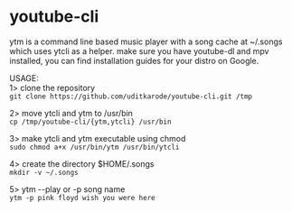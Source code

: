 # youtube-cli
ytm is a command line based music player with a song cache at ~/.songs which uses ytcli as a helper.
make sure you have youtube-dl and mpv installed, you can find installation guides for your distro on Google.

USAGE:  
1> clone the repository  
  `git clone https://github.com/uditkarode/youtube-cli.git /tmp`  
  
2> move ytcli and ytm to /usr/bin  
  `cp /tmp/youtube-cli/{ytm,ytcli} /usr/bin`  
  
3> make ytcli and ytm executable using chmod  
  `sudo chmod a+x /usr/bin/ytm /usr/bin/ytcli`
  
4> create the directory $HOME/.songs  
  `mkdir -v ~/.songs`
  
5> ytm --play or -p song name  
  `ytm -p pink floyd wish you were here`
